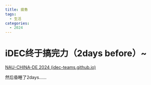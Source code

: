 ```yaml
---
title: 疲惫
tags: 
  - 生活
categories:
  - 2024
---
```

# iDEC终于搞完力（2days before）~

[NAU-CHINA-DE 2024 (idec-teams.github.io)](https://idec-teams.github.io/2024_NAU-CHINA-DE/index.html)





然后昏睡了2days......

